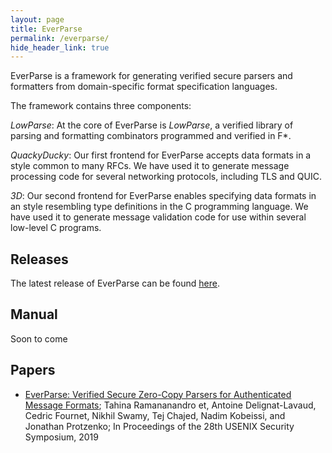 ```yaml
---
layout: page
title: EverParse
permalink: /everparse/
hide_header_link: true
---
```


EverParse is a framework for generating verified secure parsers and
formatters from domain-specific format specification languages.

The framework contains three components:

*LowParse*: At the core of EverParse is _LowParse_, a verified library
of parsing and formatting combinators programmed and verified in F\*.

*QuackyDucky*: Our first frontend for EverParse accepts data formats
in a style common to many RFCs. We have used it to generate message
processing code for several networking protocols, including TLS and
QUIC.

*3D*: Our second frontend for EverParse enables specifying data
formats in an style resembling type definitions in the C programming
language. We have used it to generate message validation code for use
within several low-level C programs.

## Releases

The latest release of EverParse can be found [here](https://github.com/project-everest/everparse/releases).

## Manual

Soon to come

## Papers

* [EverParse: Verified Secure Zero-Copy Parsers for Authenticated Message Formats](https://project-everest.github.io/assets/everparse.pdf);
  Tahina Ramananandro et, Antoine Delignat-Lavaud, Cedric Fournet, Nikhil Swamy, Tej Chajed, Nadim Kobeissi, and Jonathan Protzenko;
  In Proceedings of the 28th USENIX Security Symposium, 2019
